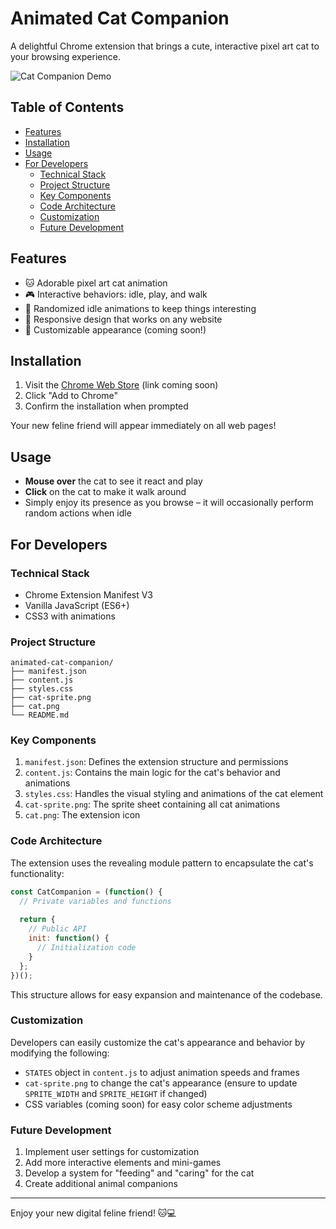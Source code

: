 # Animated Cat Companion


A delightful Chrome extension that brings a cute, interactive pixel art cat to your browsing experience.

![Cat Companion Demo](cat-companion-demo.gif)

## Table of Contents

- [Features](#features)
- [Installation](#installation)
- [Usage](#usage)
- [For Developers](#for-developers)
  - [Technical Stack](#technical-stack)
  - [Project Structure](#project-structure)
  - [Key Components](#key-components)
  - [Code Architecture](#code-architecture)
  - [Customization](#customization)
  - [Future Development](#future-development)


## Features

- 🐱 Adorable pixel art cat animation
- 🎮 Interactive behaviors: idle, play, and walk
- 🔄 Randomized idle animations to keep things interesting
- 📱 Responsive design that works on any website
- 🎨 Customizable appearance (coming soon!)

## Installation

1. Visit the [Chrome Web Store](https://chrome.google.com/webstore) (link coming soon)
2. Click "Add to Chrome"
3. Confirm the installation when prompted

Your new feline friend will appear immediately on all web pages!

## Usage

- **Mouse over** the cat to see it react and play
- **Click** on the cat to make it walk around
- Simply enjoy its presence as you browse – it will occasionally perform random actions when idle

## For Developers

### Technical Stack

- Chrome Extension Manifest V3
- Vanilla JavaScript (ES6+)
- CSS3 with animations

### Project Structure

```
animated-cat-companion/
├── manifest.json
├── content.js
├── styles.css
├── cat-sprite.png
├── cat.png
└── README.md
```

### Key Components

1. `manifest.json`: Defines the extension structure and permissions
2. `content.js`: Contains the main logic for the cat's behavior and animations
3. `styles.css`: Handles the visual styling and animations of the cat element
4. `cat-sprite.png`: The sprite sheet containing all cat animations
5. `cat.png`: The extension icon

### Code Architecture

The extension uses the revealing module pattern to encapsulate the cat's functionality:

```javascript
const CatCompanion = (function() {
  // Private variables and functions
  
  return {
    // Public API
    init: function() {
      // Initialization code
    }
  };
})();
```

This structure allows for easy expansion and maintenance of the codebase.

### Customization

Developers can easily customize the cat's appearance and behavior by modifying the following:

- `STATES` object in `content.js` to adjust animation speeds and frames
- `cat-sprite.png` to change the cat's appearance (ensure to update `SPRITE_WIDTH` and `SPRITE_HEIGHT` if changed)
- CSS variables (coming soon) for easy color scheme adjustments

### Future Development

1. Implement user settings for customization
2. Add more interactive elements and mini-games
3. Develop a system for "feeding" and "caring" for the cat
4. Create additional animal companions



---

Enjoy your new digital feline friend! 🐱💻